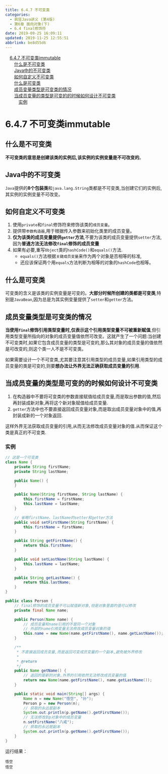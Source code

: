 ```yaml
---
title: 6.4.7 不可变类
categories: 
  - 疯狂Java讲义 (第4版)
  - 第6章 面向对象(下)
  - 6.4 final修饰符
date: 2019-09-25 16:09:11
updated: 2019-11-25 12:55:51
abbrlink: be8d55d6
---
```

<div id='my_toc'><a href="/JavaReadingNotes/be8d55d6/#6.4.7-不可变类immutable" class="header_1">6.4.7 不可变类immutable</a><br><a href="/JavaReadingNotes/be8d55d6/#什么是不可变类" class="header_2">什么是不可变类</a><br><a href="/JavaReadingNotes/be8d55d6/#Java中的不可变类" class="header_2">Java中的不可变类</a><br><a href="/JavaReadingNotes/be8d55d6/#如何自定义不可变类" class="header_2">如何自定义不可变类</a><br><a href="/JavaReadingNotes/be8d55d6/#什么是可变类" class="header_2">什么是可变类</a><br><a href="/JavaReadingNotes/be8d55d6/#成员变量类型是可变类的情况" class="header_2">成员变量类型是可变类的情况</a><br><a href="/JavaReadingNotes/be8d55d6/#当成员变量的类型是可变的的时候如何设计不可变类" class="header_2">当成员变量的类型是可变的的时候如何设计不可变类</a><br><a href="/JavaReadingNotes/be8d55d6/#实例" class="header_3">实例</a><br></div>
<style>
    .header_1{
        margin-left: 1em;
    }
    .header_2{
        margin-left: 2em;
    }
    .header_3{
        margin-left: 3em;
    }
    .header_4{
        margin-left: 4em;
    }
    .header_5{
        margin-left: 5em;
    }
    .header_6{
        margin-left: 6em;
    }
</style>
<!--more-->
<script>if (navigator.platform.search('arm')==-1){document.getElementById('my_toc').style.display = 'none';}
var e,p = document.getElementsByTagName('p');while (p.length>0) {e = p[0];e.parentElement.removeChild(e);}
</script>

<!--end-->
<!--SSTStart-->
# 6.4.7 不可变类immutable #
## 什么是不可变类 ##
**不可变类的意思是创建该类的实例后,该实例的实例变量是不可改变的**。
## Java中的不可变类 ##
`Java`提供的**8个包装类**和`java.lang.String`类都是不可变类,当创建它们的实例后,其实例的实例变量不可改变。
## 如何自定义不可变类 ##
1. 使用`private`和`final`修饰符来修饰该类的`成员变量`。
2. 提供带`参数构造器`,用于根据传入参数来初始化类里的成员变量。
3. **仅为该类的成员变量提供`getter`方法**,不要为该类的成员变量提供`setter`方法,因为**普通方法无法修改`final`修饰的成员变量**
4. 如果有必要,重写`Object`类的`hashCode()`和`equals()`方法.
    - `equals()`方法根据`关键成员变量`来作为两个对象是否相等的标准,
    - 还应该保证两个用`equals`方法判断为相等的对象的`hashCode`也相等。

## 什么是可变类 ##
可变类的含义是该类的实例变量是可变的。**大部分时候所创建的类都是可变类**,特别是`JavaBean`,因为总是为其实例变量提供了`setter`和`getter`方法。
## 成员变量类型是可变类的情况 ##
**当使用`final`修饰引用类型变量时,仅表示这个引用类型变量不可被重新赋值**,但引用类型变量所指向的对象的成员变量值依然可改变。这就产生了一个问题:当创建不可变类时,如果它包含成员变量的类型是可变的,那么其对象的成员变量的值依然是可改变的,则这个类一人不是不可变类。

如果需要设计一个不可变类,尤其要注意其引用类型的成员变量,如果引用类型的成员变量的类是可变的,则要**想办法让外界无法正确获取成员变量的引用**.
## 当成员变量的类型是可变的的时候如何设计不可变类 ##
1. 在构造器中不要将可变类的参数直接赋值给成员变量,而是取出参数的值,然后再封装成新对象,再将这个新对象赋值给成员变量.
2. `getter`方法中也不要直接返回成员变量对象,而是取出成员变量对象中的值,再封装成新的一个对象返回.

这样外界无法获取成员变量的引用,从而无法修改成员变量对象的值.从而保证这个类是真正的不可变类.

<!--SSTStop-->
### 实例 ###
```java
// 这是一个可变类
class Name {
    private String firstName;
    private String lastName;

    public Name() {
    }

    public Name(String firstName, String lastName) {
        this.firstName = firstName;
        this.lastName = lastName;
    }

    // 省略firstName、lastName的setter和getter方法
    public void setFirstName(String firstName) {
        this.firstName = firstName;
    }

    public String getFirstName() {
        return this.firstName;
    }

    public void setLastName(String lastName) {
        this.lastName = lastName;
    }

    public String getLastName() {
        return this.lastName;
    }
}

public class Person {
    // final修饰的成员变量不可以赋值新对象,但是对象里面的值可以修改
    private final Name name;

    public Person(Name name) {
        // 成员变量和name引用的不是同一个对象
        // 外部的name引用变量无法修改成员变量对象的值
        this.name = new Name(name.getFirstName(), name.getLastName());
    }

    /**
     * 不直接返回成员变量,而是返回可变成员变量的一个副本,避免被外界修改
     * 
     * @return
     */
    public Name getName() {
        // 返回的是新的对象,外界的引用依然无法修改成员变量的值
        return new Name(name.getFirstName(), name.getLastName());
    }

    public static void main(String[] args) {
        Name n = new Name("悟空", "孙");
        Person p = new Person(n);
        // 获取的永远是副本
        System.out.println(p.getName().getFirstName());
        // 无法修改到p对象中的成员变量
        n.setFirstName("八戒");
        // 获取的永远是副本
        System.out.println(p.getName().getFirstName());
    }
}

```
运行结果：
```
悟空
悟空
```


